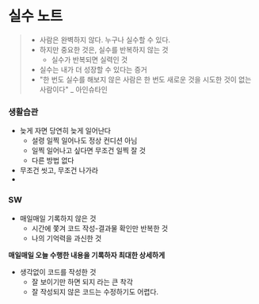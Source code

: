 # 실수 노트

> - 사람은 완벽하지 않다. 누구나 실수할 수 있다.
> - 하지만 중요한 것은, 실수를 반복하지 않는 것
>   - 실수가 반복되면 실력인 것
> - 실수는 내가 더 성장할 수 있다는 증거
> - "한 번도 실수를 해보지 않은 사람은 한 번도 새로운 것을 시도한 것이 없는 사람이다" _ 아인슈타인



### 생활습관

- 늦게 자면 당연히 늦게 일어난다
  - 설령 일찍 일어나도 정상 컨디션 아님
  - 일찍 일어나고 싶다면 무조건 일찍 잘 것 
  - 다른 방법 없다
- 무조건 씻고, 무조건 나가라
- 



### SW

- 매일매일 기록하지 않은 것
  - 시간에 쫓겨 코드 작성-결과물 확인만 반복한 것
  - 나의 기억력을 과신한 것

**매일매일 오늘 수행한 내용을 기록하자 최대한 상세하게**



- 생각없이 코드를 작성한 것
  - 잘 보이기만 하면 되지 라는 큰 착각
  - 잘 작성되지 않은 코드는 수정하기도 어렵다.



